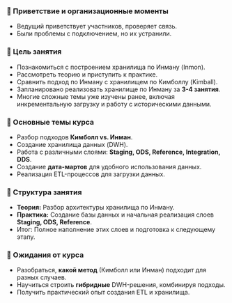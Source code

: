 ### **🔹 Приветствие и организационные моменты**

- Ведущий приветствует участников, проверяет связь.
- Были проблемы с подключением, но их устранили.

### **🔹 Цель занятия**

- Познакомиться с построением хранилища по Инману (Inmon).
- Рассмотреть теорию и приступить к практике.
- Сравнить подход по Инману с хранилищем по Кимболлу (Kimball).
- Запланировано реализовать хранилище по Инману за **3-4 занятия**.
- Многие сложные темы уже изучены ранее, включая инкрементальную загрузку и работу с историческими данными.

### **🔹 Основные темы курса**

- Разбор подходов **Кимболл vs. Инман**.
- Создание хранилища данных (DWH).
- Работа с различными слоями: **Staging, ODS, Reference, Integration, DDS**.
- Создание **дата-мартов** для удобного использования данных.
- Реализация ETL-процессов для загрузки данных.

### **🔹 Структура занятия**

- **Теория:** Разбор архитектуры хранилища по Инману.
- **Практика:** Создание базы данных и начальная реализация слоев **Staging, ODS, Reference**.
- Итог: Полное наполнение этих слоев и подготовка к следующему этапу.

### **🔹 Ожидания от курса**

- Разобраться, **какой метод** (Кимболл или Инман) подходит для разных случаев.
- Научиться строить **гибридные** DWH-решения, комбинируя подходы.
- Получить практический опыт создания ETL и хранилища.